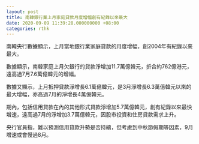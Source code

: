 ```yaml
---
layout: post
title: 南韓銀行業上月家庭貸款月度增幅創有紀錄以來最大
date: 2020-09-09 11:39:28.000000000 +08:00
categories: rthk
---
```


南韓央行數據顯示，上月當地銀行業家庭貸款的月度增幅，創2004年有紀錄以來最大。

數據顯示，南韓家庭上月欠銀行的貸款淨增加11.7萬億韓元，折合約762億港元，遠高過7月7.6萬億韓元的增幅。

數據又顯示，上月抵押貸款淨增長6.1萬億韓元，是3月淨增長6.3萬億韓元以來的最大增幅，亦高過7月的淨增長4萬億韓元。

期內，包括信用貸款在內的其他形式貸款淨增加5.7萬億韓元，創有紀錄以來最快增速，遠高過7月的淨增加3.7萬億韓元，因股市投資和住房貸款需求上升。

央行官員指，難以預測信用貸款升勢是否持續，但考慮到中秋節假期等因素，9月增速或會慢過8月。
